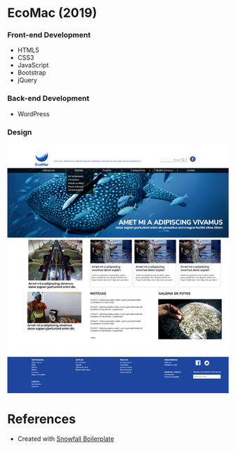 # EcoMac (2019)

### Front-end Development
- HTML5
- CSS3
- JavaScript
- Bootstrap
- jQuery

### Back-end Development
- WordPress

### Design 

![scrrenshot](design/dist/01-home.png)

# References
- Created with <a href="https://github.com/marceloglacial/snowfall-boilerplate">Snowfall Boilerplate</a> 
